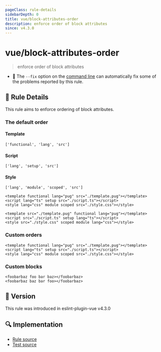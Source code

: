 ```yaml
---
pageClass: rule-details
sidebarDepth: 0
title: vue/block-attributes-order
description: enforce order of block attributes
since: v4.3.0
---
```

# vue/block-attributes-order

> enforce order of block attributes

- :wrench: The `--fix` option on the [command line](https://eslint.org/docs/user-guide/command-line-interface#fixing-problems) can automatically fix some of the problems reported by this rule.

## :book: Rule Details

This rule aims to enforce ordering of block attributes.

### The default order

#### Template

`['functional', 'lang', 'src']`

#### Script

`['lang', 'setup', 'src']`

#### Style

`['lang', 'module', 'scoped', 'src']`

<eslint-code-block fix :rules="{'vue/block-attributes-order': ['error']}">

```vue
<template functional lang="pug" src="./template.pug"></template>
<script lang="ts" setup src="./script.ts"></script>
<style lang="css" module scoped src="./style.css"></style>
```

</eslint-code-block>

<eslint-code-block fix :rules="{'vue/block-attributes-order': ['error']}">

```vue
<template src="./template.pug" functional lang="pug"></template>
<script src="./script.ts" setup lang="ts"></script>
<style src="./style.css" scoped module lang="css"></style>
```

</eslint-code-block>

### Custom orders

<eslint-code-block fix :rules="{'vue/block-attributes-order': ['error', {
  order: {
    template: ['src', 'lang', 'functional'],
    script: ['src', 'setup', 'lang'],
    style: [['src', 'scoped'], 'module', 'lang']
  }
}]}">

```vue
<template functional lang="pug" src="./template.pug"></template>
<script lang="ts" setup src="./script.ts"></script>
<style lang="css" module scoped src="./style.css"></style>
```

</eslint-code-block>

### Custom blocks

<eslint-code-block fix :rules="{'vue/block-attributes-order': ['error', {
  order: {
    foobarbaz: ['foo', 'bar', 'baz']
  }
}]}">

```vue
<foobarbaz foo bar baz></foobarbaz>
<foobarbaz baz bar foo></foobarbaz>
```

</eslint-code-block>

## :rocket: Version

This rule was introduced in eslint-plugin-vue v4.3.0

## :mag: Implementation

- [Rule source](https://github.com/vuejs/eslint-plugin-vue/blob/master/lib/rules/block-attributes-order.js)
- [Test source](https://github.com/vuejs/eslint-plugin-vue/blob/master/tests/lib/rules/block-attributes-order.js)
